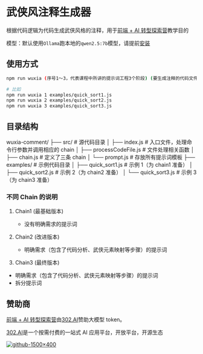 # 武侠风注释生成器

根据代码逻辑为代码生成武侠风格的注释，用于[前端 + AI 转型探索营](https://kyscj.xetlk.com/s/3pm8Df)教学目的

模型：默认使用`Ollama`跑本地的`qwen2.5:7b`模型，请提前[安装](https://ollama.com/library/qwen2.5)

## 使用方式

```bash
npm run wuxia (序号1～3，代表课程中所讲的提示词工程3个阶段) (要生成注释的代码文件目录，可以用examples目录下的文件)

# 比如
npm run wuxia 1 examples/quick_sort1.js
npm run wuxia 2 examples/quick_sort2.js
npm run wuxia 3 examples/quick_sort3.js
```

## 目录结构

wuxia-comment/
├── src/ # 源代码目录
│ ├── index.js # 入口文件，处理命令行参数并调用相应的 chain
│ ├── processCodeFile.js # 文件处理相关函数
│ ├── chain.js # 定义了三条 chain
│ └── prompt.js # 存放所有提示词模板
├── examples/ # 示例代码目录
│ ├── quick_sort1.js # 示例 1（为 chain1 准备）
│ ├── quick_sort2.js # 示例 2（为 chain2 准备）
│ └── quick_sort3.js # 示例 3（为 chain3 准备）

### 不同 Chain 的说明

1. Chain1 (最基础版本)

   - 没有明确需求的提示词

2. Chain2 (改进版本)

   - 明确需求（包含了代码分析、武侠元素映射等步骤）的提示词

3. Chain3 (最终版本)

- 明确需求（包含了代码分析、武侠元素映射等步骤）的提示词
- 拆分提示词

## 赞助商

[前端 + AI 转型探索营](https://appjiz2zqrn2142.h5.xiaoeknow.com/p/course/column/p_673d5557e4b023c058a79b7d)由[302.AI](https://302.ai/)赞助大模型 token。

[302.AI](https://302.ai/)是一个按需付费的一站式 AI 应用平台，开放平台，开源生态

[![github-1500×400](https://github.com/user-attachments/assets/af555b88-5875-4542-ae6e-c50992fe3944)](https://302.ai/)